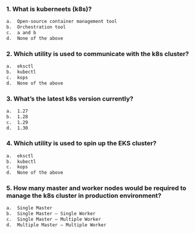 ### 1.	What is kuberneets (k8s)?
```sh
a.	Open-source container management tool
b.	Orchestration tool
c.	a and b
d.	None of the above
```
### 2.	Which utility is used to communicate with the k8s cluster?
```sh
a.	eksctl
b.	kubectl
c.	kops
d.	None of the above
```
### 3.	What’s the latest k8s version currently?
```sh
a.	1.27
b.	1.28
c.	1.29
d.	1.30
```
### 4.	Which utility is used to spin up the EKS cluster?
```sh
a.	eksctl
b.	kubectl
c.	kops
d.	None of the above
```
### 5.	How many master and worker nodes would be required to manage the k8s cluster in production environment?
```sh
a.	Single Master
b.	Single Master – Single Worker
c.	Single Master – Multiple Worker
d.	Multiple Master – Multiple Worker
```
